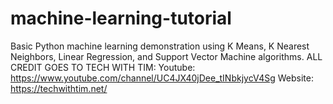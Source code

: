 # machine-learning-tutorial
Basic Python machine learning demonstration using K Means, K Nearest Neighbors, Linear Regression, and Support Vector Machine algorithms.
ALL CREDIT GOES TO TECH WITH TIM:
Youtube: https://www.youtube.com/channel/UC4JX40jDee_tINbkjycV4Sg
Website: https://techwithtim.net/
